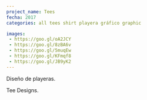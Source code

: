 ```yaml
---
project_name: Tees
fecha: 2017
categories: all tees shirt playera gráfico graphic

images:
 - https://goo.gl/oA2JCY
 - https://goo.gl/8zBA6v
 - https://goo.gl/5muqEw
 - https://goo.gl/KFmqf8
 - https://goo.gl/JB9yK2
---
```

Diseño de playeras.


Tee Designs.
